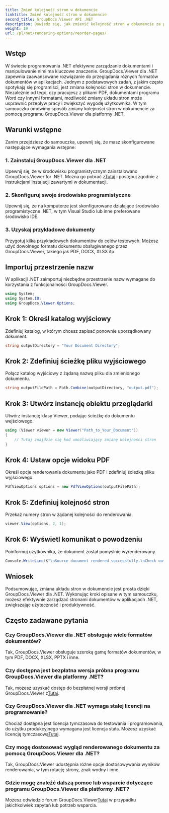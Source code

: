 ```yaml
---
title: Zmień kolejność stron w dokumencie
linktitle: Zmień kolejność stron w dokumencie
second_title: GroupDocs.Viewer API .NET
description: Dowiedz się, jak zmienić kolejność stron w dokumencie za pomocą programu GroupDocs.Viewer dla platformy .NET. Postępuj zgodnie z naszym samouczkiem krok po kroku, aby bezproblemowo zarządzać dokumentami.
weight: 19
url: /pl/net/rendering-options/reorder-pages/
---
```

## Wstęp
W świecie programowania .NET efektywne zarządzanie dokumentami i manipulowanie nimi ma kluczowe znaczenie. GroupDocs.Viewer dla .NET zapewnia zaawansowane rozwiązanie do przeglądania różnych formatów dokumentów w aplikacjach. Jednym z podstawowych zadań, z jakim często spotykają się programiści, jest zmiana kolejności stron w dokumencie. Niezależnie od tego, czy pracujesz z plikami PDF, dokumentami programu Word czy innymi formatami, możliwość zmiany układu stron może usprawnić przepływ pracy i zwiększyć wygodę użytkownika. W tym samouczku omówimy sposób zmiany kolejności stron w dokumencie za pomocą programu GroupDocs.Viewer dla platformy .NET.
## Warunki wstępne
Zanim przejdziesz do samouczka, upewnij się, że masz skonfigurowane następujące wymagania wstępne:
### 1. Zainstaluj GroupDocs.Viewer dla .NET
 Upewnij się, że w środowisku programistycznym zainstalowano GroupDocs.Viewer for .NET. Można go pobrać z[Tutaj](https://releases.groupdocs.com/viewer/net/) i postępuj zgodnie z instrukcjami instalacji zawartymi w dokumentacji.
### 2. Skonfiguruj swoje środowisko programistyczne
Upewnij się, że na komputerze jest skonfigurowane działające środowisko programistyczne .NET, w tym Visual Studio lub inne preferowane środowisko IDE.
### 3. Uzyskaj przykładowe dokumenty
Przygotuj kilka przykładowych dokumentów do celów testowych. Możesz użyć dowolnego formatu dokumentu obsługiwanego przez GroupDocs.Viewer, takiego jak PDF, DOCX, XLSX itp.

## Importuj przestrzenie nazw
W aplikacji .NET zaimportuj niezbędne przestrzenie nazw wymagane do korzystania z funkcjonalności GroupDocs.Viewer.

```csharp
using System;
using System.IO;
using GroupDocs.Viewer.Options;
```
## Krok 1: Określ katalog wyjściowy
Zdefiniuj katalog, w którym chcesz zapisać ponownie uporządkowany dokument.
```csharp
string outputDirectory = "Your Document Directory";
```
## Krok 2: Zdefiniuj ścieżkę pliku wyjściowego
Połącz katalog wyjściowy z żądaną nazwą pliku dla zmienionego dokumentu.
```csharp
string outputFilePath = Path.Combine(outputDirectory, "output.pdf");
```
## Krok 3: Utwórz instancję obiektu przeglądarki
Utwórz instancję klasy Viewer, podając ścieżkę do dokumentu wejściowego.
```csharp
using (Viewer viewer = new Viewer("Path_to_Your_Document"))
{
    // Tutaj znajdzie się kod umożliwiający zmianę kolejności stron
}
```
## Krok 4: Ustaw opcje widoku PDF
Określ opcje renderowania dokumentu jako PDF i zdefiniuj ścieżkę pliku wyjściowego.
```csharp
PdfViewOptions options = new PdfViewOptions(outputFilePath);
```
## Krok 5: Zdefiniuj kolejność stron
Przekaż numery stron w żądanej kolejności do renderowania.
```csharp
viewer.View(options, 2, 1);
```
## Krok 6: Wyświetl komunikat o powodzeniu
Poinformuj użytkownika, że dokument został pomyślnie wyrenderowany.
```csharp
Console.WriteLine($"\nSource document rendered successfully.\nCheck output in {outputDirectory}.");
```

## Wniosek
Podsumowując, zmiana układu stron w dokumencie jest prosta dzięki GroupDocs.Viewer dla .NET. Wykonując kroki opisane w tym samouczku, możesz efektywnie zarządzać stronami dokumentów w aplikacjach .NET, zwiększając użyteczność i produktywność.
## Często zadawane pytania
### Czy GroupDocs.Viewer dla .NET obsługuje wiele formatów dokumentów?
Tak, GroupDocs.Viewer obsługuje szeroką gamę formatów dokumentów, w tym PDF, DOCX, XLSX, PPTX i inne.
### Czy dostępna jest bezpłatna wersja próbna programu GroupDocs.Viewer dla platformy .NET?
 Tak, możesz uzyskać dostęp do bezpłatnej wersji próbnej GroupDocs.Viewer z[Tutaj](https://releases.groupdocs.com/).
### Czy GroupDocs.Viewer dla .NET wymaga stałej licencji na programowanie?
 Chociaż dostępna jest licencja tymczasowa do testowania i programowania, do użytku produkcyjnego wymagana jest licencja stała. Możesz uzyskać licencję tymczasową[Tutaj](https://purchase.groupdocs.com/temporary-license/).
### Czy mogę dostosować wygląd renderowanego dokumentu za pomocą GroupDocs.Viewer dla .NET?
Tak, GroupDocs.Viewer udostępnia różne opcje dostosowywania wyników renderowania, w tym rotację strony, znak wodny i inne.
### Gdzie mogę znaleźć dalszą pomoc lub wsparcie dotyczące programu GroupDocs.Viewer dla platformy .NET?
 Możesz odwiedzić forum GroupDocs.Viewer[Tutaj](https://forum.groupdocs.com/c/viewer/9) w przypadku jakichkolwiek zapytań lub potrzeb wsparcia.
